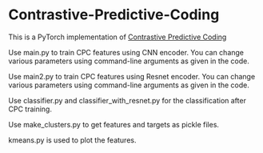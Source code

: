 # Contrastive-Predictive-Coding

This is a PyTorch implementation of [Contrastive Predictive Coding](https://arxiv.org/abs/1807.03748)

Use main.py to train CPC features using CNN encoder. You can change various parameters using command-line arguments as given in the code.

Use main2.py to train CPC features using Resnet encoder. You can change various parameters using command-line arguments as given in the code.

Use classifier.py and classifier_with_resnet.py for the classification after CPC training.

Use make_clusters.py to get features and targets as pickle files.

kmeans.py is used to plot the features.

